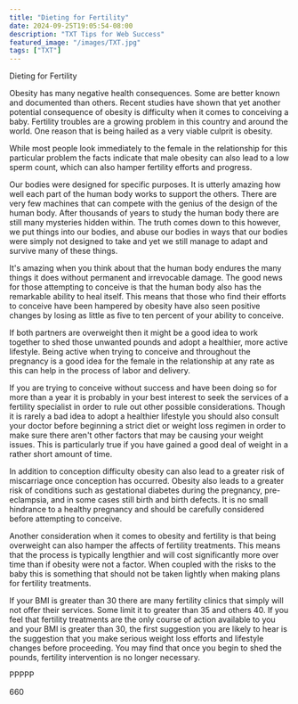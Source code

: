 ```yaml
---
title: "Dieting for Fertility"
date: 2024-09-25T19:05:54-08:00
description: "TXT Tips for Web Success"
featured_image: "/images/TXT.jpg"
tags: ["TXT"]
---
```


Dieting for Fertility

Obesity has many negative health consequences. Some are better known and documented than others. Recent studies have shown that yet another potential consequence of obesity is difficulty when it comes to conceiving a baby. Fertility troubles are a growing problem in this country and around the world. One reason that is being hailed as a very viable culprit is obesity. 

While most people look immediately to the female in the relationship for this particular problem the facts indicate that male obesity can also lead to a low sperm count, which can also hamper fertility efforts and progress.

Our bodies were designed for specific purposes. It is utterly amazing how well each part of the human body works to support the others. There are very few machines that can compete with the genius of the design of the human body. After thousands of years to study the human body there are still many mysteries hidden within. The truth comes down to this however, we put things into our bodies, and abuse our bodies in ways that our bodies were simply not designed to take and yet we still manage to adapt and survive many of these things.

It's amazing when you think about that the human body endures the many things it does without permanent and irrevocable damage. The good news for those attempting to conceive is that the human body also has the remarkable ability to heal itself. This means that those who find their efforts to conceive have been hampered by obesity have also seen positive changes by losing as little as five to ten percent of your ability to conceive.

If both partners are overweight then it might be a good idea to work together to shed those unwanted pounds and adopt a healthier, more active lifestyle. Being active when trying to conceive and throughout the pregnancy is a good idea for the female in the relationship at any rate as this can help in the process of labor and delivery.

If you are trying to conceive without success and have been doing so for more than a year it is probably in your best interest to seek the services of a fertility specialist in order to rule out other possible considerations. Though it is rarely a bad idea to adopt a healthier lifestyle you should also consult your doctor before beginning a strict diet or weight loss regimen in order to make sure there aren't other factors that may be causing your weight issues. This is particularly true if you have gained a good deal of weight in a rather short amount of time. 

In addition to conception difficulty obesity can also lead to a greater risk of miscarriage once conception has occurred. Obesity also leads to a greater risk of conditions such as gestational diabetes during the pregnancy, pre-eclampsia, and in some cases still birth and birth defects. It is no small hindrance to a healthy pregnancy and should be carefully considered before attempting to conceive. 

Another consideration when it comes to obesity and fertility is that being overweight can also hamper the affects of fertility treatments. This means that the process is typically lengthier and will cost significantly more over time than if obesity were not a factor. When coupled with the risks to the baby this is something that should not be taken lightly when making plans for fertility treatments. 

If your BMI is greater than 30 there are many fertility clinics that simply will not offer their services. Some limit it to greater than 35 and others 40. If you feel that fertility treatments are the only course of action available to you and your BMI is greater than 30, the first suggestion you are likely to hear is the suggestion that you make serious weight loss efforts and lifestyle changes before proceeding. You may find that once you begin to shed the pounds, fertility intervention is no longer necessary.

PPPPP

660

